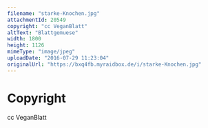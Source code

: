 ```yaml
---
filename: "starke-Knochen.jpg"
attachmentId: 20549
copyright: "cc VeganBlatt"
altText: "Blattgemuese"
width: 1800
height: 1126
mimeType: "image/jpeg"
uploadDate: "2016-07-29 11:23:04"
originalUrl: "https://bxq4fb.myraidbox.de/i/starke-Knochen.jpg"
---
```


# Copyright

cc VeganBlatt
